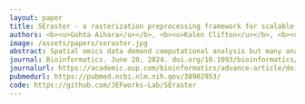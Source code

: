```yaml
---
layout: paper
title: SEraster - a rasterization preprocessing framework for scalable spatial omics data analysis
authors: <b><u>Gohta Aihara</u></b>, <b><u>Kalen Clifton</u></b>, <b><u>Mayling Chen</u></b>, Zhuoyan Li, <b><u>Lyla Atta</u></b>, <b><u>Brendan F. Miller</u></b>, Rahul Satija, John W Hickey, <b>Jean Fan^</b>
image: /assets/papers/seraster.jpg
abstract: Spatial omics data demand computational analysis but many analysis tools have computational resource requirements that increase with the number of cells analyzed. This presents scalability challenges as researchers use spatial omics technologies to profile millions of cells. To enhance the scalability of spatial omics data analysis, we developed a rasterization preprocessing framework called SEraster that aggregates cellular information into spatial pixels. We apply SEraster to both real and simulated spatial omics data prior to spatial variable gene expression analysis to demonstrate that such preprocessing can reduce resource requirements while maintaining high performance. We further integrate SEraster with existing analysis tools to characterize cell-type spatial cooccurrence. Finally, we apply SEraster to enable analysis of a mouse pup spatial omics dataset with over a million cells to identify tissue-level and cell-type-specific spatially variable genes as well as cooccurring cell-types that recapitulate expected organ structures.
journal: Bioinformatics. June 20, 2024. doi.org/10.1093/bioinformatics/btae412
journalurl: https://academic.oup.com/bioinformatics/advance-article/doi/10.1093/bioinformatics/btae412/7696710
pubmedurl: https://pubmed.ncbi.nlm.nih.gov/38902953/
code: https://github.com/JEFworks-Lab/SEraster
---
```

